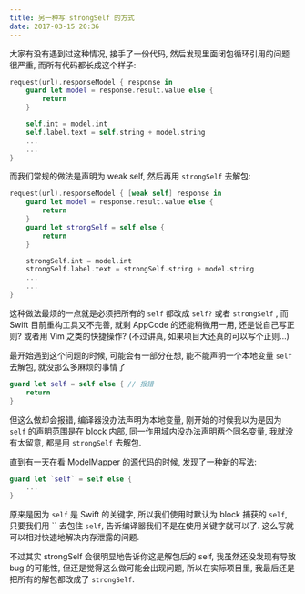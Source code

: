 ```yaml
---
title: 另一种写 strongSelf 的方式
date: 2017-03-15 20:36
---
```


大家有没有遇到过这种情况, 接手了一份代码, 然后发现里面闭包循环引用的问题很严重, 而所有代码都长成这个样子:

```swift
request(url).responseModel { response in
    guard let model = response.result.value else {
        return
    }

    self.int = model.int
    self.label.text = self.string + model.string
    ...
    ...
}
```

<!--more-->

而我们常规的做法是声明为 weak self, 然后再用 `strongSelf` 去解包:

```swift
request(url).responseModel { [weak self] response in
    guard let model = response.result.value else {
        return
    }
    guard let strongSelf = self else {
        return
    }

    strongSelf.int = model.int
    strongSelf.label.text = strongSelf.string + model.string
    ...
    ...
}
```

这种做法最烦的一点就是必须把所有的 `self` 都改成 `self?` 或者 `strongSelf` , 而 Swift 目前重构工具又不完善, 就剩 AppCode 的还能稍微用一用, 还是说自己写正则? 或者用 Vim 之类的快捷操作? (不过讲真, 如果项目大还真的可以写个正则…)

最开始遇到这个问题的时候, 可能会有一部分在想, 能不能声明一个本地变量 `self` 去解包, 就没那么多麻烦的事情了

```swift
guard let self = self else { // 报错
    return
}
```

但这么做却会报错,  编译器没办法声明为本地变量, 刚开始的时候我以为是因为 `self` 的声明范围是在 block 内部, 同一作用域内没办法声明两个同名变量, 我就没有太留意, 都是用 `strongSelf` 去解包.

直到有一天在看 ModelMapper 的源代码的时候, 发现了一种新的写法:

```swift
guard let `self` = self else {
    ...
}
```

原来是因为 `self` 是 Swift 的关键字, 所以我们使用时默认为 block 捕获的 `self`, 只要我们用 \`\` 去包住 `self`, 告诉编译器我们不是在使用关键字就可以了. 这么写就可以相对快速地解决内存泄露的问题. 

不过其实 strongSelf 会很明显地告诉你这是解包后的 self, 我虽然还没发现有导致 bug 的可能性, 但还是觉得这么做可能会出现问题, 所以在实际项目里, 我最后还是把所有的解包都改成了 `strongSelf`.

